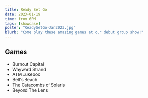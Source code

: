 ```yaml
---
title: Ready Set Go
date: 2023-01-19
time: from 6PM
tags: [showcase]
poster: "ReadySetGo-Jan2023.jpg"
blurb: "Come play these amazing games at our debut group show!"
---
```


## Games

- Burnout Capital
- Wayward Strand
- ATM Jukebox
- Bell's Beach
- The Catacombs of Solaris
- Beyond The Lens